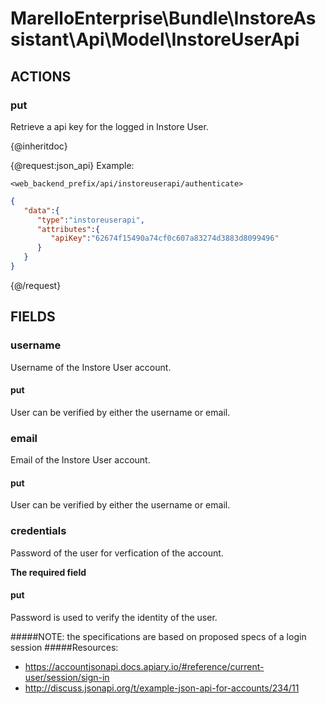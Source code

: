 # MarelloEnterprise\Bundle\InstoreAssistant\Api\Model\InstoreUserApi

## ACTIONS  

### put

Retrieve a api key for the logged in Instore User.

{@inheritdoc}

{@request:json_api}
Example:

`<web_backend_prefix/api/instoreuserapi/authenticate>`

```JSON
{  
   "data":{  
      "type":"instoreuserapi",
      "attributes":{
         "apiKey":"62674f15490a74cf0c607a83274d3883d8099496"
      }
   }
}
```
{@/request}

## FIELDS

### username
Username of the Instore User account.

#### put

User can be verified by either the username or email.

### email
Email of the Instore User account.

#### put

User can be verified by either the username or email.

### credentials

Password of the user for verfication of the account.

**The required field**

#### put

Password is used to verify the identity of the user.


#####NOTE: the specifications are based on proposed specs of a login session
#####Resources:
* https://accountjsonapi.docs.apiary.io/#reference/current-user/session/sign-in
* http://discuss.jsonapi.org/t/example-json-api-for-accounts/234/11